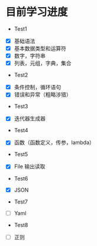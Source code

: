 # 目前学习进度

- Test1

- [x] 基础语法
- [x] 基本数据类型和运算符
- [x] 数字，字符串
- [x] 列表，元组，字典，集合

- Test2

- [x] 条件控制，循环语句
- [x] 错误和异常（粗略涉猎）

- Test3
- [x] 迭代器生成器

- Test4
- [x] 函数（函数定义，传参，lambda）

- Test5
- [x] File 输出读取

- Test6
- [x] JSON

- Test7
- [ ] Yaml

- Test8
- [ ] 正则